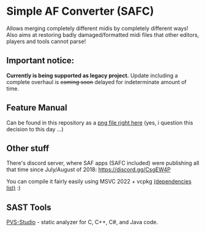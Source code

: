 Simple AF Converter (SAFC)
==========================

Allows merging completely different midis by completely different ways!
Also aims at restoring badly damaged/formatted midi files that other editors, players and tools cannot parse!

## Important notice: 
**Currently is being supported as legacy project.** Update including a complete overhaul is ~~coming soon~~ delayed for indeterminate amount of time.

## Feature Manual
Can be found in this repository as a [png file right here](https://github.com/DixelU/SAFC/blob/develop/Manual.png) (yes, i question this decision to this day ...)

## Other stuff
There's discord server, where SAF apps (SAFC included) were publishing all that time since July/August of 2018: https://discord.gg/CsgEW4P

You can compile it fairly easily using MSVC 2022 + vcpkg [(dependencies list)](https://github.com/DixelU/SAFC/blob/develop/dependencies.txt) :)

## SAST Tools 

[PVS-Studio](https://pvs-studio.com/pvs-studio/?utm_source=website&utm_medium=github&utm_campaign=open_source) - static analyzer for C, C++, C#, and Java code.